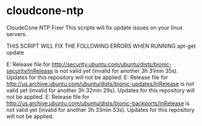 # cloudcone-ntp
CloudeCone NTP Fixer
This scripts will fix update issues on your linux servers.

THIS SCRIPT WILL FIX THE FOLLOWING ERRORS WHEN RUNNING apt-get update

E: Release file for http://security.ubuntu.com/ubuntu/dists/bionic-security/InRelease is not valid yet (invalid for another 3h 31min 35s). Updates for this repository will not be applied.
E: Release file for http://us.archive.ubuntu.com/ubuntu/dists/bionic-updates/InRelease is not valid yet (invalid for another 3h 32min 29s). Updates for this repository will not be applied.
E: Release file for http://us.archive.ubuntu.com/ubuntu/dists/bionic-backports/InRelease is not valid yet (invalid for another 3h 33min 53s). Updates for this repository will not be applied.
